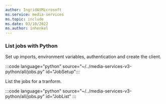 ```yaml
---
author: IngridAtMicrosoft
ms.service: media-services 
ms.topic: include
ms.date: 03/10/2022
ms.author: inhenkel
---
```


### List jobs with Python

Set up imports, environment variables, authentication and create the client.

:::code language="python" source="~/../media-services-v3-python/all/jobs.py" id="JobSetup":::

List the jobs for a tranform.

:::code language="python" source="~/../media-services-v3-python/all/jobs.py" id="JobList" :::

